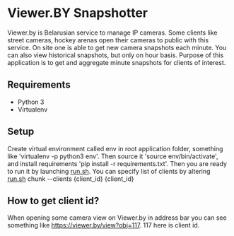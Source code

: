 # Viewer.BY Snapshotter

Viewer.by is Belarusian service to manage IP cameras. Some clients like
street cameras, hockey arenas open their cameras to public with this
service. On site one is able to get new camera snapshots each minute.
You can also view historical snapshots, but only on hour basis. Purpose
of this application is to get and aggregate minute snapshots for clients
of interest.

## Requirements

* Python 3
* Virtualenv

## Setup

Create virtual environment called env in root application folder,
something like 'virtualenv -p python3 env'. Then source it
'source env/bin/activate', and install requirements
'pip install -r requirements.txt'. Then you are ready to run it by
launching [run.sh](run.sh). You can specify list of clients by altering
[run.sh](run.sh) chunk --clients {client_id} {client_id}

## How to get client id?

When opening some camera view on Viewer.by in address bar you can see
something like https://viewer.by/view?obj=117. 117 here is client id.

